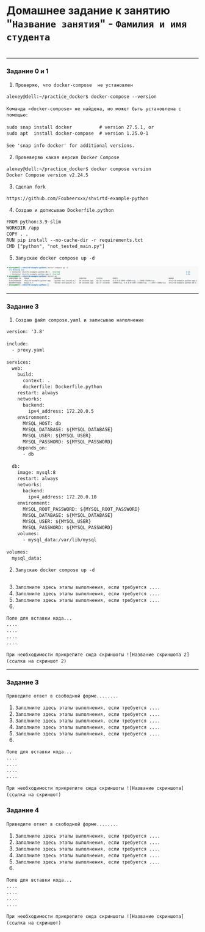 # Домашнее задание к занятию "`Название занятия`" - `Фамилия и имя студента`


#
---

### Задание 0 и 1


1. `Проверяю, что docker-compose  не установлен`
```
alexey@dell:~/practice_docker$ docker-compose --version

Команда «docker-compose» не найдена, но может быть установлена с помощью:

sudo snap install docker          # version 27.5.1, or
sudo apt  install docker-compose  # version 1.25.0-1

See 'snap info docker' for additional versions.

```


2. `Провеверяю какая версия Docker Compose `
```
alexey@dell:~/practice_docker$ docker compose version
Docker Compose version v2.24.5
```
3. `Сделал fork`
```
https://github.com/Foxbeerxxx/shvirtd-example-python
```
4. `Создаю и дописываю Dockerfile.python`
```
FROM python:3.9-slim
WORKDIR /app
COPY . .
RUN pip install --no-cache-dir -r requirements.txt
CMD ["python", "not_tested_main.py"] 
```
5. `Запускаю docker compose up -d`

![1](https://github.com/Foxbeerxxx/practice_docker/blob/main/img/img1.png)


---

### Задание 3


1. `Создаю файл compose.yaml и записываю наполнение`
```
version: '3.8'

include:
  - proxy.yaml

services:
  web:
    build:
      context: .
      dockerfile: Dockerfile.python
    restart: always
    networks:
      backend:
        ipv4_address: 172.20.0.5
    environment:
      MYSQL_HOST: db
      MYSQL_DATABASE: ${MYSQL_DATABASE}
      MYSQL_USER: ${MYSQL_USER}
      MYSQL_PASSWORD: ${MYSQL_PASSWORD}
    depends_on:
      - db

  db:
    image: mysql:8
    restart: always
    networks:
      backend:
        ipv4_address: 172.20.0.10
    environment:
      MYSQL_ROOT_PASSWORD: ${MYSQL_ROOT_PASSWORD}
      MYSQL_DATABASE: ${MYSQL_DATABASE}
      MYSQL_USER: ${MYSQL_USER}
      MYSQL_PASSWORD: ${MYSQL_PASSWORD}
    volumes:
      - mysql_data:/var/lib/mysql

volumes:
  mysql_data:
```
2. `Запускаю docker compose up -d`

```

```


3. `Заполните здесь этапы выполнения, если требуется ....`
4. `Заполните здесь этапы выполнения, если требуется ....`
5. `Заполните здесь этапы выполнения, если требуется ....`
6. 

```
Поле для вставки кода...
....
....
....
....
```

`При необходимости прикрепитe сюда скриншоты
![Название скриншота 2](ссылка на скриншот 2)`


---

### Задание 3

`Приведите ответ в свободной форме........`

1. `Заполните здесь этапы выполнения, если требуется ....`
2. `Заполните здесь этапы выполнения, если требуется ....`
3. `Заполните здесь этапы выполнения, если требуется ....`
4. `Заполните здесь этапы выполнения, если требуется ....`
5. `Заполните здесь этапы выполнения, если требуется ....`
6. 

```
Поле для вставки кода...
....
....
....
....
```

`При необходимости прикрепитe сюда скриншоты
![Название скриншота](ссылка на скриншот)`

### Задание 4

`Приведите ответ в свободной форме........`

1. `Заполните здесь этапы выполнения, если требуется ....`
2. `Заполните здесь этапы выполнения, если требуется ....`
3. `Заполните здесь этапы выполнения, если требуется ....`
4. `Заполните здесь этапы выполнения, если требуется ....`
5. `Заполните здесь этапы выполнения, если требуется ....`
6. 

```
Поле для вставки кода...
....
....
....
....
```

`При необходимости прикрепитe сюда скриншоты
![Название скриншота](ссылка на скриншот)`
